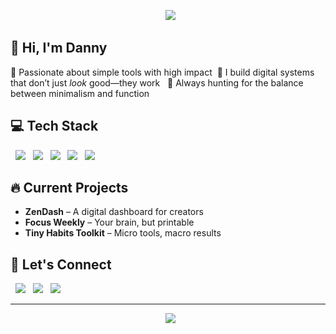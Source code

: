 <p align="center">
  <img src="https://readme-typing-svg.herokuapp.com?color=ffffff&center=true&vCenter=true&lines=Digital+Creator;Workflow+Architect;Productivity+Nerd;Coffee-powered+Builder" />
</p>

## 🌸 Hi, I'm Danny

🌸 Passionate about simple tools with high impact 
🌸 I build digital systems that don’t just *look* good—they work  
🌸 Always hunting for the balance between minimalism and function 



## 💻 Tech Stack

<p align="left">
  <img src="https://img.shields.io/badge/Notion-000000?style=flat&logo=notion&logoColor=pink"/>
  <img src="https://img.shields.io/badge/Figma-000000?style=flat&logo=figma&logoColor=pink"/>
  <img src="https://img.shields.io/badge/VS Code-000000?style=flat&logo=visualstudiocode&logoColor=pink"/>
  <img src="https://img.shields.io/badge/JavaScript-000000?style=flat&logo=javascript&logoColor=pink"/>
  <img src="https://img.shields.io/badge/Python-000000?style=flat&logo=python&logoColor=pink"/>
</p>



## 🔥 Current Projects

- **ZenDash** – A digital dashboard for creators
- **Focus Weekly** – Your brain, but printable
- **Tiny Habits Toolkit** – Micro tools, macro results


## 📲 Let's Connect 

<p>
  <a href="https://yourwebsite.com"><img src="https://img.shields.io/badge/Portfolio-000000?style=for-the-badge&logo=About.me&logoColor=pink"/></a>
  <a href="https://linkedin.com/in/yourhandle"><img src="https://img.shields.io/badge/LinkedIn-000000?style=for-the-badge&logo=linkedin&logoColor=pink"/></a>
  <a href="https://instagram.com/yourhandle"><img src="https://img.shields.io/badge/Instagram-000000?style=for-the-badge&logo=instagram&logoColor=pink"/></a>
</p>

---

<p align="center">
  <img src="https://github-readme-stats.vercel.app/api?username=yourusername&show_icons=true&theme=tokyonight&hide_title=true" />
</p>
